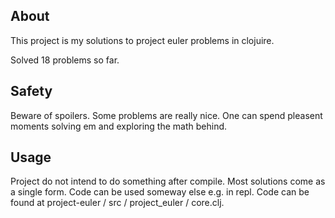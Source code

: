## About

This project is my solutions to project euler problems in clojuire. 

Solved 18 problems so far.


## Safety

Beware of spoilers. Some problems are really nice. One can spend pleasent moments solving em and exploring the math behind.

## Usage

Project do not intend to do something after compile. Most solutions come as a single form.  Code can be used someway else e.g. in repl. Code can be found at project-euler / src / project_euler / core.clj. 



